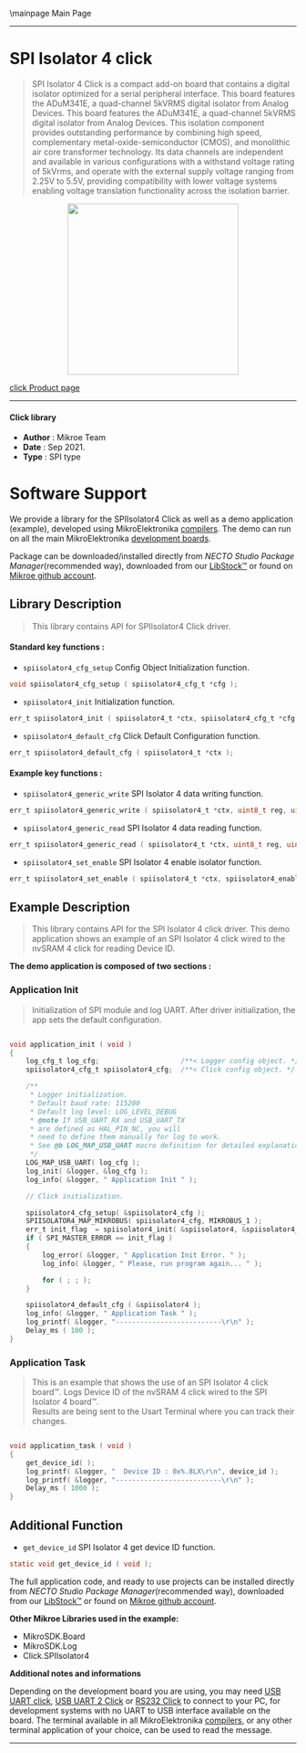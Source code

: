\mainpage Main Page

---
# SPI Isolator 4 click

> SPI Isolator 4 Click is a compact add-on board that contains a digital isolator optimized for a serial peripheral interface. This board features the ADuM341E, a quad-channel 5kVRMS digital isolator from Analog Devices. This board features the ADuM341E, a quad-channel 5kVRMS digital isolator from Analog Devices. This isolation component provides outstanding performance by combining high speed, complementary metal-oxide-semiconductor (CMOS), and monolithic air core transformer technology. Its data channels are independent and available in various configurations with a withstand voltage rating of 5kVrms, and operate with the external supply voltage ranging from 2.25V to 5.5V, providing compatibility with lower voltage systems enabling voltage translation functionality across the isolation barrier.

<p align="center">
  <img src="https://download.mikroe.com/images/click_for_ide/spiisolator4_click.png" height=300px>
</p>

[click Product page](https://www.mikroe.com/spi-isolator-4-click)

---


#### Click library

- **Author**        : Mikroe Team
- **Date**          : Sep 2021.
- **Type**          : SPI type


# Software Support

We provide a library for the SPIIsolator4 Click
as well as a demo application (example), developed using MikroElektronika
[compilers](https://www.mikroe.com/necto-studio).
The demo can run on all the main MikroElektronika [development boards](https://www.mikroe.com/development-boards).

Package can be downloaded/installed directly from *NECTO Studio Package Manager*(recommended way), downloaded from our [LibStock&trade;](https://libstock.mikroe.com) or found on [Mikroe github account](https://github.com/MikroElektronika/mikrosdk_click_v2/tree/master/clicks).

## Library Description

> This library contains API for SPIIsolator4 Click driver.

#### Standard key functions :

- `spiisolator4_cfg_setup` Config Object Initialization function.
```c
void spiisolator4_cfg_setup ( spiisolator4_cfg_t *cfg );
```

- `spiisolator4_init` Initialization function.
```c
err_t spiisolator4_init ( spiisolator4_t *ctx, spiisolator4_cfg_t *cfg );
```

- `spiisolator4_default_cfg` Click Default Configuration function.
```c
err_t spiisolator4_default_cfg ( spiisolator4_t *ctx );
```

#### Example key functions :

- `spiisolator4_generic_write` SPI Isolator 4 data writing function.
```c
err_t spiisolator4_generic_write ( spiisolator4_t *ctx, uint8_t reg, uint8_t *data_in, uint8_t len );
```

- `spiisolator4_generic_read` SPI Isolator 4 data reading function.
```c
err_t spiisolator4_generic_read ( spiisolator4_t *ctx, uint8_t reg, uint8_t *data_out, uint8_t len );

```

- `spiisolator4_set_enable` SPI Isolator 4 enable isolator function.
```c
err_t spiisolator4_set_enable ( spiisolator4_t *ctx, spiisolator4_enable_mode_t en_mode );
```

## Example Description

> This library contains API for the SPI Isolator 4 click driver.
> This demo application shows an example of an SPI Isolator 4 click wired 
> to the nvSRAM 4 click for reading Device ID.

**The demo application is composed of two sections :**

### Application Init

> Initialization of SPI module and log UART.
> After driver initialization, the app sets the default configuration.

```c

void application_init ( void )
{
    log_cfg_t log_cfg;                    /**< Logger config object. */
    spiisolator4_cfg_t spiisolator4_cfg;  /**< Click config object. */

    /** 
     * Logger initialization.
     * Default baud rate: 115200
     * Default log level: LOG_LEVEL_DEBUG
     * @note If USB_UART_RX and USB_UART_TX 
     * are defined as HAL_PIN_NC, you will 
     * need to define them manually for log to work. 
     * See @b LOG_MAP_USB_UART macro definition for detailed explanation.
     */
    LOG_MAP_USB_UART( log_cfg );
    log_init( &logger, &log_cfg );
    log_info( &logger, " Application Init " );

    // Click initialization.

    spiisolator4_cfg_setup( &spiisolator4_cfg );
    SPIISOLATOR4_MAP_MIKROBUS( spiisolator4_cfg, MIKROBUS_1 );
    err_t init_flag  = spiisolator4_init( &spiisolator4, &spiisolator4_cfg );
    if ( SPI_MASTER_ERROR == init_flag )
    {
        log_error( &logger, " Application Init Error. " );
        log_info( &logger, " Please, run program again... " );

        for ( ; ; );
    }

    spiisolator4_default_cfg ( &spiisolator4 );
    log_info( &logger, " Application Task " );
    log_printf( &logger, "--------------------------\r\n" ); 
    Delay_ms ( 100 );
}

```

### Application Task

> This is an example that shows the use of an SPI Isolator 4 click board™.
> Logs Device ID of the nvSRAM 4 click wired to the SPI Isolator 4 board™.  
> Results are being sent to the Usart Terminal where you can track their changes.

```c

void application_task ( void )
{
    get_device_id( );
    log_printf( &logger, "  Device ID : 0x%.8LX\r\n", device_id ); 
    log_printf( &logger, "--------------------------\r\n" ); 
    Delay_ms ( 1000 );
}

```

## Additional Function
- `get_device_id` SPI Isolator 4 get device ID function.
```c
static void get_device_id ( void );
```

The full application code, and ready to use projects can be installed directly from *NECTO Studio Package Manager*(recommended way), downloaded from our [LibStock&trade;](https://libstock.mikroe.com) or found on [Mikroe github account](https://github.com/MikroElektronika/mikrosdk_click_v2/tree/master/clicks).

**Other Mikroe Libraries used in the example:**

- MikroSDK.Board
- MikroSDK.Log
- Click.SPIIsolator4

**Additional notes and informations**

Depending on the development board you are using, you may need
[USB UART click](http://shop.mikroe.com/usb-uart-click),
[USB UART 2 Click](http://shop.mikroe.com/usb-uart-2-click) or
[RS232 Click](http://shop.mikroe.com/rs232-click) to connect to your PC, for
development systems with no UART to USB interface available on the board. The
terminal available in all MikroElektronika
[compilers](http://shop.mikroe.com/compilers), or any other terminal application
of your choice, can be used to read the message.

---

